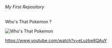 ###### My First Repository

Who's That Pokemon ?

![Who's That Pokemon](https://user-images.githubusercontent.com/112947614/188630693-3bdfbf17-8dd8-4dbc-97a2-4eab4813d613.jpg)

https://www.youtube.com/watch?v=eLuzbe8QAuY
